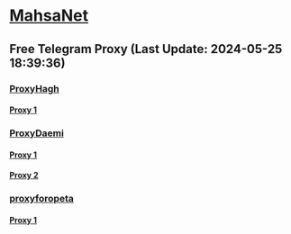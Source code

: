
# [MahsaNet](https://t.me/mahsa_net)
## Free Telegram Proxy (Last Update: 2024-05-25 18:39:36)
### [ProxyHagh](https://t.me/ProxyHagh)
#### [Proxy 1](tg://proxy?server=50.7.87.85&port=443&secret=eeaa2b136ab43e64286cd737a2136ec9326170742d63656e746f732e6f7267)
### [ProxyDaemi](https://t.me/ProxyDaemi)
#### [Proxy 1](tg://proxy?server=204.12.192.221&port=443&secret=ee1603010200010001fc030386e24c3add6170742d6b65726e656c2e6f7267)
#### [Proxy 2](tg://proxy?server=204.12.192.218&port=443&secret=ee1603010200010001fc030386e24c3add646f636b65722d6d6972726f722e6f7267)
### [proxyforopeta](https://t.me/proxyforopeta)
#### [Proxy 1](tg://proxy?server=5.75.195.147&port=65414&secret=7HQighJPBNMYVRNB6tdkVw)

    